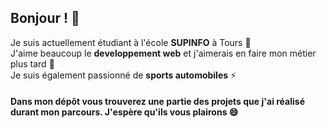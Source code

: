 ## Bonjour ! 👋

Je suis actuellement étudiant à l'école **SUPINFO** à Tours 💼</br>
J'aime beaucoup le **developpement web** et j'aimerais en faire mon métier plus tard 🌱</br>
Je suis également passionné de **sports automobiles** ⚡</br>

#### Dans mon dépôt vous trouverez une partie des projets que j'ai réalisé durant mon parcours. J'espère qu'ils vous plairons 😄
